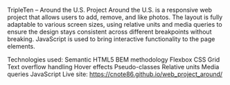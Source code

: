 TripleTen – Around the U.S. Project
Around the U.S. is a responsive web project that allows users to add, remove, and like photos. The layout is fully adaptable to various screen sizes, using relative units and media queries to ensure the design stays consistent across different breakpoints without breaking. JavaScript is used to bring interactive functionality to the page elements.

Technologies used:
Semantic HTML5
BEM methodology
Flexbox
CSS Grid
Text overflow handling
Hover effects
Pseudo-classes
Relative units
Media queries
JavaScript
Live site: https://cnote86.github.io/web_project_around/
